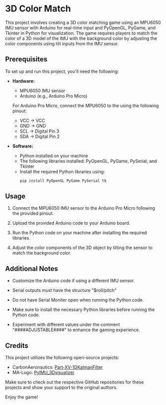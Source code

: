 # 3D Color Match

This project involves creating a 3D color matching game using an MPU6050 IMU sensor with Arduino for real-time input and PyOpenGL, PyGame, and Tkinter in Python for visualization. The game requires players to match the color of a 3D model of the IMU with the background color by adjusting the color components using tilt inputs from the IMU sensor.

## Prerequisites

To set up and run this project, you'll need the following:

- **Hardware:**
  - MPU6050 IMU sensor
  - Arduino (e.g., Arduino Pro Micro)
  
  For Arduino Pro Micro, connect the MPU6050 to the using the following pinout:
  - VCC -> VCC
  - GND -> GND
  - SCL -> Digital Pin 3
  - SDA -> Digital Pin 2

- **Software:**
  - Python installed on your machine
  - The following libraries installed: PyOpenGL, PyGame, PySerial, and Tkinter
  - Install the required Python libraries using:
    ```bash
    pip install PyOpenGL PyGame PySerial tk
    ```

## Usage

1. Connect the MPU6050 IMU sensor to the Arduino Pro Micro following the provided pinout.

2. Upload the provided Arduino code to your Arduino board.

3. Run the Python code on your machine after installing the required libraries.

4. Adjust the color components of the 3D object by tilting the sensor to match the background color.

## Additional Notes

- Customize the Arduino code if using a different IMU sensor.
  
- Serial outputs must have the structure "$roll/pitch"
  
- Do not have Serial Moniter open when running the Python code.

- Make sure to install the necessary Python libraries before running the Python code.

- Experiment with different values under the comment "####ADJUSTABLE####" to enhance the gaming experience.

## Credits

This project utilizes the following open-source projects:

- CarbonAeronautics: [Part-XV-1DKalmanFilter](https://github.com/CarbonAeronautics/Part-XV-1DKalmanFilter)
- MA-Lugo: [PyIMU_3Dvisualizer](https://github.com/MA-Lugo/PyIMU_3Dvisualizer)

Make sure to check out the respective GitHub repositories for these projects and show your support to the original authors.

Enjoy the game!

